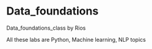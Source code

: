 # Data_foundations
Data_foundations_class by Rios

All these labs are Python, Machine learning, NLP topics
